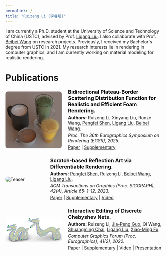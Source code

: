 ```yaml
---
permalink: /
title: "Ruizeng Li (李睿增)"
---
```



I am currently a Ph.D. student at the University of Science and Technology of China (USTC), advised by Prof. [Ligang Liu](http://staff.ustc.edu.cn/~lgliu/). I also collaborate with Prof. [Beibei Wang](https://wangningbei.github.io/) on research projects. Previously, I received my Bachelor's degree from USTC in 2021. My research interests lie in rendering in computer graphics, and I am currently working on material modeling for realistic rendering.


<style>
  .paper-meta {
    margin: 4px 0;
  }
</style>



Publications
=====

<div style="display: flex; align-items: center; margin-bottom: 20px;">
  <!-- 左侧图片 -->
  <img src="../BPSDF/gt.png" alt="Teaser" style="width: 180px; margin-right: 20px; border-radius: 8px;">

  <!-- 右侧内容 -->



  <div>
    <h3 style="margin: 0;">
      <a href="https://projectpage.com" target="_blank" style="text-decoration: none; color: black;">
        Bidirectional Plateau-Border Scattering Distribution Function for Realistic and Efficient Foam Rendering.
      </a>
    </h3>
    <p class="paper-meta"><strong>Authors:</strong> Ruizeng Li, Xinyang Liu, Runze Wang, <a href="https://jerry-shen0527.github.io/">Pengfei Shen</a>, <a href="http://staff.ustc.edu.cn/~lgliu/">Ligang Liu</a>, <a href="https://wangningbei.github.io/">Beibei Wang</a>.</p>
    <p class="paper-meta"><em>Proc. The 36th Eurographics Symposium on Rendering (EGSR), 2025. </em></p>
    <p class="paper-meta">
      <a href="../BPSDF/paper.pdf">Paper</a> |
      <a href="../BPSDF/Supplementary.pdf">Supplementary</a>
    </p>
  </div>

</div>



<div style="display: flex; align-items: center; margin-bottom: 20px;">
  <!-- 左侧图片 -->
  <img src="../DiffScratch/teaser.png" alt="Teaser" style="width: 180px; margin-right: 20px; border-radius: 8px;">

  <!-- 右侧内容 -->
  <div>
    <h3 style="margin: 0;">
      <a href="https://wangningbei.github.io/2023/DiffGlints.html" target="_blank" style="text-decoration: none; color: black;">
        Scratch-based Reflection Art via Differentiable Rendering.
      </a>
    </h3>
    <p class="paper-meta"><strong>Authors:</strong> <a href="https://jerry-shen0527.github.io/">Pengfei Shen</a>, Ruizeng Li, <a href="https://wangningbei.github.io/">Beibei Wang</a>, <a href="http://staff.ustc.edu.cn/~lgliu/">Ligang Liu</a>.</p>
    <p class="paper-meta"><em>ACM Transactions on Graphics (Proc. SIGGRAPH), 42(4), Article 65: 1–12, 2023.</em></p>
    <p class="paper-meta">
      <a href="../DiffScratch/paper_diffGlints_compressed.pdf">Paper</a> |
      <a href="../DiffScratch/supplementary_diffGlints.pdf">Supplementary</a> |
      <a href="../DiffScratch/video_diffGlints_compressed.mp4">Video</a>
    </p>
  </div>

</div>







<div style="display: flex; align-items: center; margin-bottom: 20px;">
  <!-- 左侧图片 -->
  <img src="../EditChebyshev/rep.jpeg" alt="Teaser" style="width: 180px; margin-right: 20px; border-radius: 8px;">

  <!-- 右侧内容 -->
  <div>
    <h3 style="margin: 0;">
        Interactive Editing of Discrete Chebyshev Nets.
    </h3>
    <p class="paper-meta"><strong>Authors:</strong> Ruizeng Li, <a href="https://mangoleaves.github.io/">Jia-Peng Guo</a>, Qi Wang, <a href="https://kfckfckf.github.io/">Shuangming Chai</a>, <a href="http://staff.ustc.edu.cn/~lgliu/">Ligang Liu</a>, <a href="http://staff.ustc.edu.cn/~fuxm/">Xiao-Ming Fu</a>.</p>
    <p class="paper-meta"><em>Computer Graphics Forum (Proc. Eurographics), 41(2), 2022.</em></p>
    <p class="paper-meta">
      <a href="../EditChebyshev/2022_EditChebyshev.pdf">Paper</a> |
      <a href="../EditChebyshev/EditChebyshev-supp.pdf">Supplementary</a> |
      <a href="../EditChebyshev/compress_edit-cheby-result.mp4">Video</a> |
      <a href="../EditChebyshev/edit-cheby-presentation-video.mp4">Presentation</a>
    </p>
  </div>

</div>
